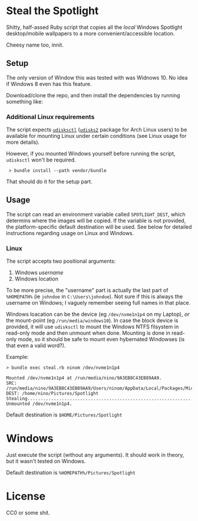 # Steal the Spotlight

Shitty, half-assed Ruby script that copies all the _local_ Windows Spotlight desktop/mobile wallpapers to a more convenient/accessible location.

Cheesy name too, innit.

## Setup

The only version of Window this was tested with was Widnows 10. No idea if Windows 8 even has this feature.

Download/clone the repo, and then install the dependencies by running something like:

### Additional Linux requirements

The script expects [`udisksctl`](https://www.freedesktop.org/wiki/Software/udisks/) ([`udisks2`](https://www.archlinux.org/packages/?name=udisks2) package for Arch Linux users) to be available for mounting Linux under certain conditions (see Linux usage for more details).

However, if you mounted Windows yourself before running the script, `udisksctl` won't be required.


~~~
 > bundle install --path vendor/bundle
~~~

That should do it for the setup part.

## Usage

The script can read an environment variable called `SPOTLIGHT_DEST`, which determins where the images will be copied.
If the variable is not provided, the platform-specific default destination will be used. See below for detailed instructions regarding usage on Linux and Windows.

### Linux

The script accepts two positional arguments:

  1. Windows _username_
  2. Windows location

To be more precise, the "username" part is actually the last part of `%HOMEPATH%` (ie `johndoe` in `C:\Users\johndoe`).
Not sure if this is always the username on Windows; I vaguely remember seeing full names in that place.

Windows loacation can be the device (eg `/dev/nvme1n1p4` on my Laptop), *or* the mount-point (eg `/run/media/windows10`).
In case the block device is provided, it will use `udisksctl` to mount the Windows NTFS filsystem in read-only mode and then unmount when done. Mounting is done in read-only mode, so it should be safe to mount even hybernated Windowses (is that even a valid word?).

Example:

~~~
> bundle exec steal.rb ninom /dev/nvme1n1p4
~~~
~~~
Mounted /dev/nvme1n1p4 at /run/media/nino/9A3EB8C43EB89AA9.
SRC: /run/media/nino/9A3EB8C43EB89AA9/Users/ninom/AppData/Local/Packages/Microsoft.Windows.ContentDeliveryManager_cw5n1h2txyewy/LocalState/Assets
DEST: /home/nino/Pictures/Spotlight
Stealing.........................................................................................................................
Unmounted /dev/nvme1n1p4.
~~~

Default destination is `$HOME/Pictures/Spotlight`

# Windows

Just execute the script (without any arguments). It should work in theory, but it wasn't tested on Windows.

Default destination is `%HOMEPATH%/Pictures/Spotlight`

# License

CC0 or some shit.

